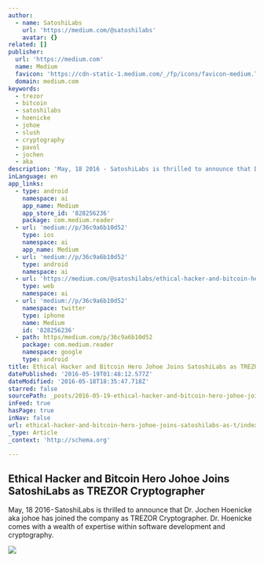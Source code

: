 ```yaml
---
author:
  - name: SatoshiLabs
    url: 'https://medium.com/@satoshilabs'
    avatar: {}
related: []
publisher:
  url: 'https://medium.com'
  name: Medium
  favicon: 'https://cdn-static-1.medium.com/_/fp/icons/favicon-medium.TAS6uQ-Y7kcKgi0xjcYHXw.ico'
  domain: medium.com
keywords:
  - trezor
  - bitcoin
  - satoshilabs
  - hoenicke
  - johoe
  - slush
  - cryptography
  - pavol
  - jochen
  - aka
description: 'May, 18 2016 - SatoshiLabs is thrilled to announce that Dr. Jochen Hoenicke aka johoe has joined the company as TREZOR Cryptographer. Dr. Hoenicke comes with a wealth of expertise within software development and cryptography.'
inLanguage: en
app_links:
  - type: android
    namespace: ai
    app_name: Medium
    app_store_id: '828256236'
    package: com.medium.reader
  - url: 'medium://p/36c9a6b10d52'
    type: ios
    namespace: ai
    app_name: Medium
  - url: 'medium://p/36c9a6b10d52'
    type: android
    namespace: ai
  - url: 'https://medium.com/@satoshilabs/ethical-hacker-and-bitcoin-hero-johoe-joins-satoshilabs-as-trezor-cryptographer-36c9a6b10d52'
    type: web
    namespace: ai
  - url: 'medium://p/36c9a6b10d52'
    namespace: twitter
    type: iphone
    name: Medium
    id: '828256236'
  - path: https/medium.com/p/36c9a6b10d52
    package: com.medium.reader
    namespace: google
    type: android
title: Ethical Hacker and Bitcoin Hero Johoe Joins SatoshiLabs as TREZOR Cryptographer
datePublished: '2016-05-19T01:48:12.577Z'
dateModified: '2016-05-18T18:35:47.718Z'
starred: false
sourcePath: _posts/2016-05-19-ethical-hacker-and-bitcoin-hero-johoe-joins-satoshilabs-as-t.md
inFeed: true
hasPage: true
inNav: false
url: ethical-hacker-and-bitcoin-hero-johoe-joins-satoshilabs-as-t/index.html
_type: Article
_context: 'http://schema.org'

---
```

<article style=""><h1>Ethical Hacker and Bitcoin Hero Johoe Joins SatoshiLabs as TREZOR Cryptographer</h1><p>May, 18 2016 - SatoshiLabs is thrilled to announce that Dr. Jochen Hoenicke aka johoe has joined the company as TREZOR Cryptographer. Dr. Hoenicke comes with a wealth of expertise within software development and cryptography.</p><img src="https://cdn-images-1.medium.com/max/1200/1*5oVlEyTudO1ddl9Lgk_GGA.png" /></article>